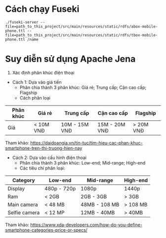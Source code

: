 # Cách chạy Fuseki

```agsl
./fuseki-server --file=path_to_this_project/src/main/resources/static/rdfs/abox-mobile-phone.ttl --file=path_to_this_project/src/main/resources/static/rdfs/tbox-mobile-phone.ttl /name
```

# Suy diễn sử dụng Apache Jena
1. Xác định phân khúc điện thoại
- Cách 1: Dựa vào giá tiền
    - Phân chia thành 3 phân khúc: Giá rẻ; Trung cấp; Cận cao cấp; Flagship
    - Cách phân loại

Phân khúc | Giá rẻ | Trung cấp | Cận cao cấp | Flagship
--- | --- | --- | --- | ---
Giá | < 10M VNĐ | 10M - 15M VNĐ | 15M - 20M VNĐ | > 20M VNĐ

Tham khảo: https://daidoangia.vn/tin-tuc/tim-hieu-cac-phan-khuc-smartphone-tren-thi-truong-hien-nay

- Cách 2: Dựa vào cấu hình điện thoại
	- Phân chia thành 3 phân khúc: Low-end; Mid-range; High-end
    - Các tiêu chí phân loại:

Category | Low-end | Mid-range | High-end 
--- | --- | --- | --- 
Display | 480p - 720p | 1080p | 1440p
Ram | < 2GB | 2GB - 3GB | > 3GB 
Main camera | < 48 MB | 48MB - 108 MB | > 108 MB
Selfie camera | < 12 MP | 12MB - 40MB | > 40MB

Tham khảo: https://www.xda-developers.com/how-do-you-define-smartphone-categories-price-or-specs/